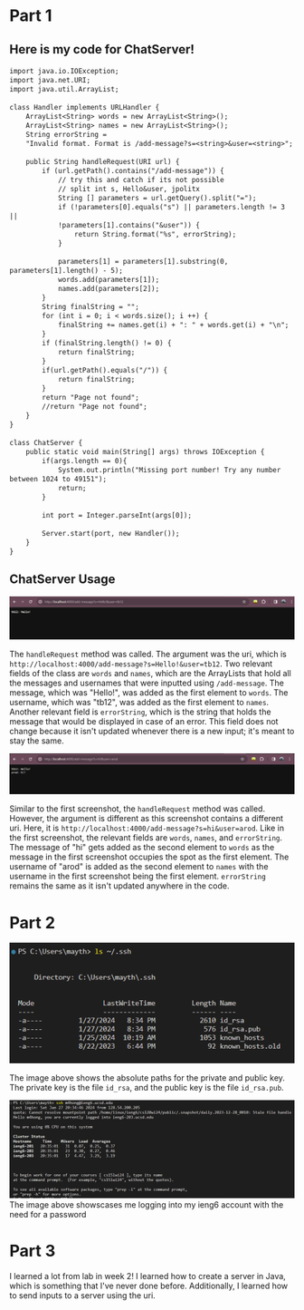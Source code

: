# Part 1
## Here is my code for ChatServer!

```
import java.io.IOException;
import java.net.URI;
import java.util.ArrayList; 

class Handler implements URLHandler {
    ArrayList<String> words = new ArrayList<String>();
    ArrayList<String> names = new ArrayList<String>();
    String errorString = 
    "Invalid format. Format is /add-message?s=<string>&user=<string>";

    public String handleRequest(URI url) {
        if (url.getPath().contains("/add-message")) {
            // try this and catch if its not possible
            // split int s, Hello&user, jpolitx
            String [] parameters = url.getQuery().split("=");
            if (!parameters[0].equals("s") || parameters.length != 3 || 
            !parameters[1].contains("&user")) {
                return String.format("%s", errorString);
            }
            
            parameters[1] = parameters[1].substring(0, parameters[1].length() - 5);
            words.add(parameters[1]);
            names.add(parameters[2]);
        }
        String finalString = "";
        for (int i = 0; i < words.size(); i ++) {
            finalString += names.get(i) + ": " + words.get(i) + "\n";
        }
        if (finalString.length() != 0) {
            return finalString;
        }
        if(url.getPath().equals("/")) {
            return finalString;
        }
        return "Page not found";
        //return "Page not found";
    }
}

class ChatServer {
    public static void main(String[] args) throws IOException {
        if(args.length == 0){
            System.out.println("Missing port number! Try any number between 1024 to 49151");
            return;
        }

        int port = Integer.parseInt(args[0]);

        Server.start(port, new Handler());
    }
}

```

## ChatServer Usage

![screenshot1](screenshot1.png)

The `handleRequest` method was called. The argument was the uri, which is `http://localhost:4000/add-message?s=Hello!&user=tb12`. Two relevant fields of the class are `words` and `names`, which are the ArrayLists that hold all the messages and usernames that were inputted using `/add-message`. The message, which was "Hello!", was added as the first element to `words`. The username, which was "tb12", was added as the first element to `names`. Another relevant field is `errorString`, which is the string that holds the message that would be displayed in case of an error. This field does not change because it isn't updated whenever there is a new input; it's meant to stay the same. 

![screenshot2](screenshot2.png)

Similar to the first screenshot, the `handleRequest` method was called. However, the argument is different as this screenshot contains a different uri. Here, it is `http://localhost:4000/add-message?s=hi&user=arod`. Like in the first screenshot, the relevant fields are `words`, `names`, and `errorString`. The message of "hi" gets added as the second element to `words` as the message in the first screenshot occupies the spot as the first element. The username of "arod" is added as the second element to `names` with the username in the first screenshot being the first element. `errorString` remains the same as it isn't updated anywhere in the code.

# Part 2
![screenshot3](screenshot3.png)

The image above shows the absolute paths for the private and public key. The private key is the file `id_rsa`, and the public key is the file `id_rsa.pub`.

![screenshot5](screenshot5.png)
The image above showscases me logging into my ieng6 account with the need for a password

# Part 3
I learned a lot from lab in week 2! I learned how to create a server in Java, which is something that I've never done before. Additionally, I learned how to send inputs to a server using the uri.
